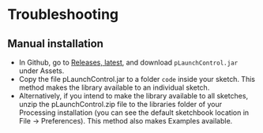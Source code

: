 # Troubleshooting

## Manual installation

* In Github, go to [Releases, latest](https://github.com/haschdl/pLaunchController/releases/tag/latest),
  and download `pLaunchControl.jar` under Assets.
* Copy the file pLaunchControl.jar to a folder `code` inside your sketch. This method makes the library available
  to an individual sketch.
* Alternatively, if you intend to make the library available to all sketches, unzip the pLaunchControl.zip file to the libraries folder
  of your Processing installation (you can see the default sketchbook location in File -> Preferences). This method
  also makes Examples available.


